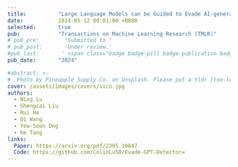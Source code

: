 ```yaml
---
title:          "Large Language Models can be Guided to Evade AI-generated Text Detection"
date:           2024-05-12 00:01:00 +0800
selected:       true
pub:            "Transactions on Machine Learning Research (TMLR)"
# pub_pre:        "Submitted to "
# pub_post:       'Under review.'
#pub_last:       ' <span class="badge badge-pill badge-publication badge-success">Spotlight</span>'
pub_date:       "2024"

#abstract: >-
#  Photo by Pineapple Supply Co. on Unsplash. Please put a tldr (too-long-didnt-read, 1~2 sentences) of your publication here. It is not recommended to put the actual abstract here because it is usually too long to fit in. $\LaTeX$ is supported. $a=b+c$.
cover: /assets/images/covers/sico.jpg
authors:
  - Ning Lu
  - Shengcai Liu
  - Rui He
  - Qi Wang
  - Yew-Soon Ong
  - Ke Tang
links:
  Paper: https://arxiv.org/pdf/2305.10847
  Code: https://github.com/ColinLu50/Evade-GPT-Detector=
---
```

